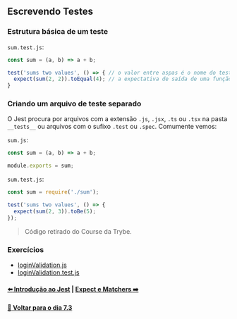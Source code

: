 ## Escrevendo Testes

### Estrutura básica de um teste

`sum.test.js`:
~~~javascript
const sum = (a, b) => a + b;

test('sums two values', () => { // o valor entre aspas é o nome do teste
  expect(sum(2, 2)).toEqual(4); // a expectativa de saída de uma função 
}
~~~

### Criando um arquivo de teste separado
O Jest procura por arquivos com a extensão `.js`, `.jsx`, `.ts` ou `.tsx` na pasta `__tests__` ou arquivos com o sufixo `.test` ou `.spec`. Comumente vemos:

`sum.js`:
~~~javascript
const sum = (a, b) => a + b;

module.exports = sum;
~~~
`sum.test.js`:
~~~javascript
const sum = require('./sum');

test('sums two values', () => {
  expect(sum(2, 3)).toBe(5);
});
~~~
> Código retirado do Course da Trybe.

### Exercícios
- [loginValidation.js](../A-escrevendo-testes/loginValidation.js)
- [loginValidation.test.js](../A-escrevendo-testes/loginValidation.test.js)

#### [:arrow_left: Introdução ao Jest](./introducao-ao-jest.md#introdução-ao-jest) | [Expect e Matchers :arrow_right:](./expect-e-matchers.md#expect-e-matchers)

#### [:date: Voltar para o dia 7.3](../README.md#73-javascript-es6---fluxos-de-exceção-e-objetos)
